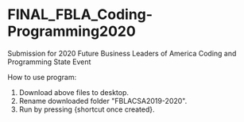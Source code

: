 # FINAL_FBLA_Coding-Programming2020
Submission for 2020 Future Business Leaders of America Coding and Programming State Event

How to use program:
1. Download above files to desktop.
2. Rename downloaded folder "FBLACSA2019-2020".
3. Run by pressing {shortcut once created}.
